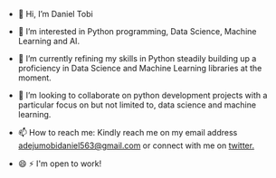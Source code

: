 - 👋 Hi, I’m Daniel Tobi<br>

- 👀 I’m interested in Python programming, Data Science, Machine Learning and AI.<br>

- 🌱 I’m currently refining my skills in Python steadily building up a proficiency in Data Science and Machine Learning libraries at the moment.<br>

- 💞️ I’m looking to collaborate on python development projects with a particular focus on but not limited to, data science and machine learning.<br>

- 📫 How to reach me: Kindly reach me on my email address adejumobidaniel563@gmail.com or connect with me on [twitter.](https://twitter.com/DanielTobi0)

- 😄 ⚡ I'm open to work!
